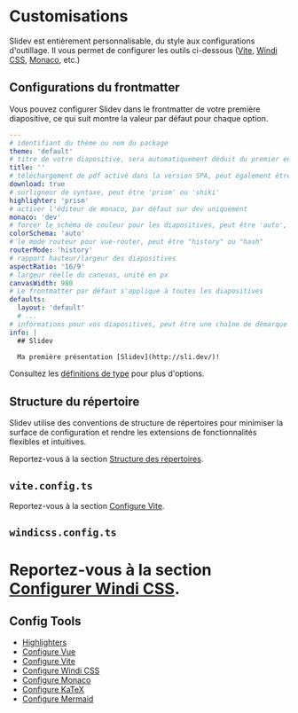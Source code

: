 # Customisations

Slidev est entièrement personnalisable, du style aux configurations d'outillage. Il vous permet de configurer les outils ci-dessous ([Vite](/custom/config-vite), [Windi CSS](/custom/config-windicss), [Monaco](/custom/config-monaco), etc.)

## Configurations du frontmatter

Vous pouvez configurer Slidev dans le frontmatter de votre première diapositive, ce qui suit montre la valeur par défaut pour chaque option.

```yaml
---
# identifiant du thème ou nom du package
theme: 'default'
# titre de votre diapositive, sera automatiquement déduit du premier en-tête s'il n'est pas spécifié
title: ''
# téléchargement de pdf activé dans la version SPA, peut également être une URL personnalisée
download: true
# surligneur de syntaxe, peut être 'prism' ou 'shiki'
highlighter: 'prism'
# activer l'éditeur de monaco, par défaut sur dev uniquement
monaco: 'dev'
# forcer le schéma de couleur pour les diapositives, peut être 'auto', 'light' ou 'dark'
colorSchema: 'auto'
# le mode routeur pour vue-router, peut être "history" ou "hash"
routerMode: 'history'
# rapport hauteur/largeur des diapositives
aspectRatio: '16/9'
# largeur réelle du canevas, unité en px
canvasWidth: 980
# Le frontmatter par défaut s'applique à toutes les diapositives
defaults:
  layout: 'default'
  # ...
# informations pour vos diapositives, peut être une chaîne de démarque
info: |
  ## Slidev

  Ma première présentation [Slidev](http://sli.dev/)!
```

Consultez les [définitions de type](https://github.com/slidevjs/slidev/blob/main/packages/types/src/types.ts#L16) pour plus d'options.

## Structure du répertoire

Slidev utilise des conventions de structure de répertoires pour minimiser la surface de configuration et rendre les extensions de fonctionnalités flexibles et intuitives.

Reportez-vous à la section [Structure des répertoires](/custom/directory-structure).

## `vite.config.ts`

Reportez-vous à la section [Configure Vite](/custom/config-vite).

## `windicss.config.ts`

Reportez-vous à la section [Configurer Windi CSS](/custom/config-windicss).
=======
## Config Tools

- [Highlighters](/custom/highlighters)
- [Configure Vue](/custom/config-vue)
- [Configure Vite](/custom/config-vite)
- [Configure Windi CSS](/custom/config-windicss)
- [Configure Monaco](/custom/config-monaco)
- [Configure KaTeX](/custom/config-katex)
- [Configure Mermaid](/custom/config-mermaid)
